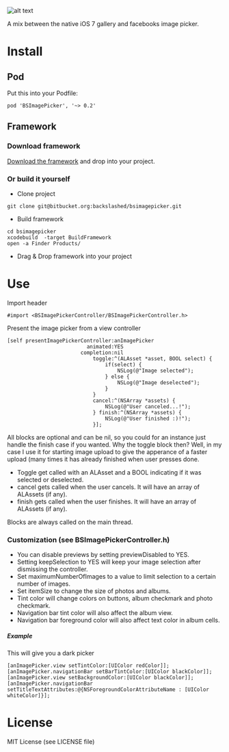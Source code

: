 ![alt text](https://cloud.githubusercontent.com/assets/4034956/3030005/c0e4cc28-e03b-11e3-91d4-3e60fce5db4d.gif "Demo gif")

A mix between the native iOS 7 gallery and facebooks image picker.

# Install
## Pod
Put this into your Podfile:
```shell
pod 'BSImagePicker', '~> 0.2'
```
## Framework
### Download framework
[Download the framework](https://github.com/mikaoj/BSImagePicker/releases/download/0.2/BSImagePickerController.framework.zip "framework") and drop into your project.
### Or build it yourself
* Clone project
```shell
git clone git@bitbucket.org:backslashed/bsimagepicker.git
```
* Build framework
```shell
cd bsimagepicker
xcodebuild  -target BuildFramework
open -a Finder Products/
```
* Drag & Drop framework into your project

# Use
Import header
```objc
#import <BSImagePickerController/BSImagePickerController.h>
```

Present the image picker from a view controller
```objc
[self presentImagePickerController:anImagePicker
                          animated:YES
                        completion:nil
                            toggle:^(ALAsset *asset, BOOL select) {
                                if(select) {
                                    NSLog(@"Image selected");
                                } else {
                                    NSLog(@"Image deselected");
                                }
                            }
                            cancel:^(NSArray *assets) {
                                NSLog(@"User canceled...!");
                            } finish:^(NSArray *assets) {
                                NSLog(@"User finished :)!");
                            }];
```
All blocks are optional and can be nil, so you could for an instance just handle the finish case if you wanted. Why the toggle block then? Well, in my case I use it for starting image upload to give the apperance of a faster upload (many times it has already finished when user presses done.
* Toggle get called with an ALAsset and a BOOL indicating if it was selected or deselected.
* cancel gets called when the user cancels. It will have an array of ALAssets (if any).
* finish gets called when the user finishes. It will have an array of ALAssets (if any).

Blocks are always called on the main thread.

### Customization (see BSImagePickerController.h)
* You can disable previews by setting previewDisabled to YES.
* Setting keepSelection to YES will keep your image selection after dismissing the controller.
* Set maximumNumberOfImages to a value to limit selection to a certain number of images.
* Set itemSize to change the size of photos and albums.
* Tint color will change colors on buttons, album checkmark and photo checkmark.
* Navigation bar tint color will also affect the album view.
* Navigation bar foreground color will also affect text color in album cells.

##### Example
This will give you a dark picker
```objc
[anImagePicker.view setTintColor:[UIColor redColor]];
[anImagePicker.navigationBar setBarTintColor:[UIColor blackColor]];
[anImagePicker.view setBackgroundColor:[UIColor blackColor]];
[anImagePicker.navigationBar setTitleTextAttributes:@{NSForegroundColorAttributeName : [UIColor whiteColor]}];
```

# License
MIT License (see LICENSE file)
